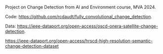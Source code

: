 Project on Change Detection from AI and Environment course, MVA 2024. 

Code: https://github.com/rcdaudt/fully_convolutional_change_detection.   

Data: https://ieee-dataport.org/open-access/oscd-onera-satellite-change-detection.   

https://ieee-dataport.org/open-access/hrscd-high-resolution-semantic-change-detection-dataset
